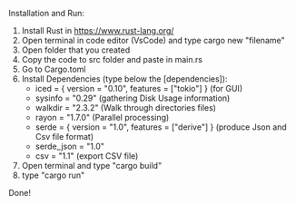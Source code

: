 Installation and Run:

1. Install Rust in https://www.rust-lang.org/
2. Open terminal in code editor (VsCode) and type cargo new "filename"
3. Open folder that you created
4. Copy the code to src folder and paste in main.rs
5. Go to Cargo.toml
6. Install Dependencies (type below the [dependencies]):
   - iced = { version = "0.10", features = ["tokio"] } (for GUI)
   - sysinfo = "0.29" (gathering Disk Usage information)
   - walkdir = "2.3.2" (Walk through directories files)
   - rayon = "1.7.0" (Parallel processing)
   - serde = { version = "1.0", features = ["derive"] } (produce Json and Csv file format)
   - serde_json = "1.0"
   - csv = "1.1" (export CSV file)
7. Open terminal and type "cargo build"
8. type "cargo run"

Done!
